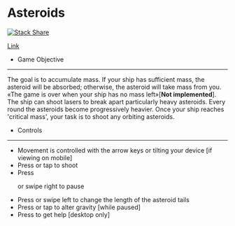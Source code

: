 # Asteroids

[![Stack Share](http://img.shields.io/badge/tech-stack-0690fa.svg?style=flat)](http://stackshare.io/CoryDHall/asteroids)

[Link][link]

[link]: http://corydantehall.com/Asteroids

+ Game Objective
---
The goal is to accumulate mass. If your ship has sufficient mass, the asteroid will be absorbed; otherwise, the asteroid will take mass from you. «The game is over when your ship has no mass left»[__Not implemented__]. The ship can shoot lasers to break apart particularly heavy asteroids. Every round the asteroids become progressively heavier. Once your ship reaches 'critical mass', your task is to shoot any orbiting asteroids.

+ Controls
---
- Movement is controlled with the arrow keys or tilting your device [if viewing on mobile]
- Press <space> or tap to shoot
- Press <p> or swipe right to pause 
- Press <x> or swipe left to change the length of the asteroid tails
- Press <k> or tap to alter gravity [while paused]
- Press <w> to get help [desktop only]
